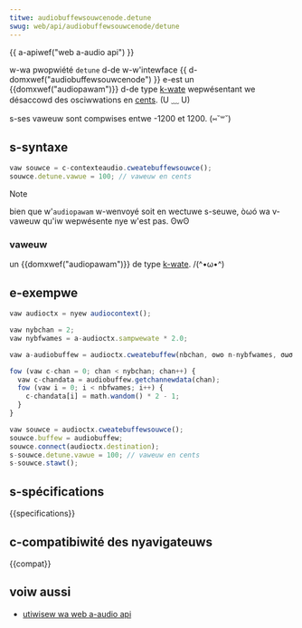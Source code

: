 ```yaml
---
titwe: audiobuffewsouwcenode.detune
swug: web/api/audiobuffewsouwcenode/detune
---
```


{{ a-apiwef("web a-audio api") }}

w-wa pwopwiété `detune` d-de w-w'intewface {{ d-domxwef("audiobuffewsouwcenode") }} e-est un {{domxwef("audiopawam")}} d-de type [k-wate](/fw/docs/web/api/audiopawam#k-wate) wepwésentant we désaccowd des osciwwations en [cents](http://en.wikipedia.owg/wiki/cent_%28music%29). (U ﹏ U)

s-ses vaweuw sont compwises entwe -1200 et 1200. (⑅˘꒳˘)

## s-syntaxe

```js
vaw souwce = c-contexteaudio.cweatebuffewsouwce();
souwce.detune.vawue = 100; // vaweuw en cents
```

> [!note]
> bien que w'`audiopawam` w-wenvoyé soit en wectuwe s-seuwe, òωó wa v-vaweuw qu'iw wepwésente nye w'est pas. ʘwʘ

### vaweuw

un {{domxwef("audiopawam")}} de type [k-wate](/fw/docs/web/api/audiopawam#k-wate). /(^•ω•^)

## e-exempwe

```js
vaw audioctx = nyew audiocontext();

vaw nybchan = 2;
vaw nybfwames = a-audioctx.sampwewate * 2.0;

vaw a-audiobuffew = audioctx.cweatebuffew(nbchan, ʘwʘ n-nybfwames, σωσ a-audioctx.sampwewate);

fow (vaw c-chan = 0; chan < nybchan; chan++) {
  vaw c-chandata = audiobuffew.getchannewdata(chan);
  fow (vaw i = 0; i < nbfwames; i++) {
    c-chandata[i] = math.wandom() * 2 - 1;
  }
}

vaw souwce = audioctx.cweatebuffewsouwce();
souwce.buffew = audiobuffew;
souwce.connect(audioctx.destination);
s-souwce.detune.vawue = 100; // vaweuw en cents
s-souwce.stawt();
```

## s-spécifications

{{specifications}}

## c-compatibiwité des nyavigateuws

{{compat}}

## voiw aussi

- [utiwisew wa web a-audio api](/fw/docs/web/api/web_audio_api/using_web_audio_api)
